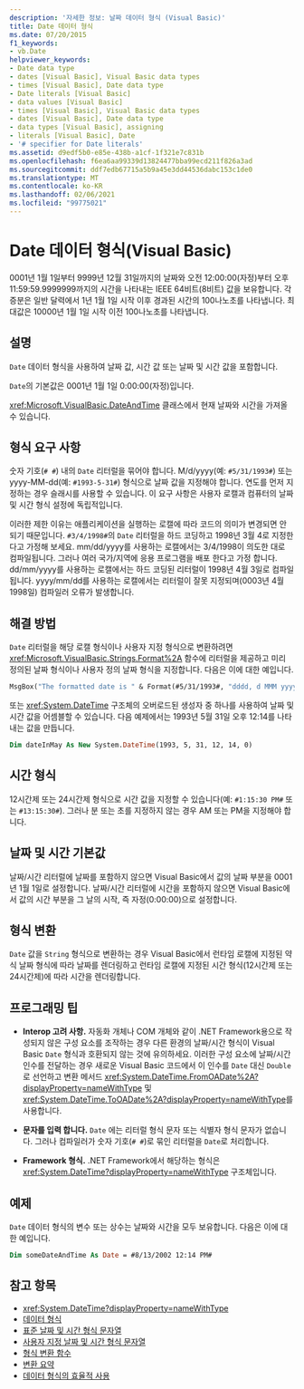 ```yaml
---
description: '자세한 정보: 날짜 데이터 형식 (Visual Basic)'
title: Date 데이터 형식
ms.date: 07/20/2015
f1_keywords:
- vb.Date
helpviewer_keywords:
- Date data type
- dates [Visual Basic], Visual Basic data types
- times [Visual Basic], Date data type
- Date literals [Visual Basic]
- data values [Visual Basic]
- times [Visual Basic], Visual Basic data types
- dates [Visual Basic], Date data type
- data types [Visual Basic], assigning
- literals [Visual Basic], Date
- '# specifier for Date literals'
ms.assetid: d9edf5b0-e85e-438b-a1cf-1f321e7c831b
ms.openlocfilehash: f6ea6aa99339d13824477bba99ecd211f826a3ad
ms.sourcegitcommit: ddf7edb67715a5b9a45e3dd44536dabc153c1de0
ms.translationtype: MT
ms.contentlocale: ko-KR
ms.lasthandoff: 02/06/2021
ms.locfileid: "99775021"
---
```

# <a name="date-data-type-visual-basic"></a>Date 데이터 형식(Visual Basic)

0001년 1월 1일부터 9999년 12월 31일까지의 날짜와 오전 12:00:00(자정)부터 오후 11:59:59.9999999까지의 시간을 나타내는 IEEE 64비트(8비트) 값을 보유합니다. 각 증분은 일반 달력에서 1년 1월 1일 시작 이후 경과된 시간의 100나노초를 나타냅니다. 최대값은 10000년 1월 1일 시작 이전 100나노초를 나타냅니다.

## <a name="remarks"></a>설명

`Date` 데이터 형식을 사용하여 날짜 값, 시간 값 또는 날짜 및 시간 값을 포함합니다.

`Date`의 기본값은 0001년 1월 1일 0:00:00(자정)입니다.

<xref:Microsoft.VisualBasic.DateAndTime> 클래스에서 현재 날짜와 시간을 가져올 수 있습니다.

## <a name="format-requirements"></a>형식 요구 사항

숫자 기호(`# #`) 내의 `Date` 리터럴을 묶어야 합니다. M/d/yyyy(예: `#5/31/1993#`) 또는 yyyy-MM-dd(예: `#1993-5-31#`) 형식으로 날짜 값을 지정해야 합니다. 연도를 먼저 지정하는 경우 슬래시를 사용할 수 있습니다.  이 요구 사항은 사용자 로캘과 컴퓨터의 날짜 및 시간 형식 설정에 독립적입니다.

이러한 제한 이유는 애플리케이션을 실행하는 로캘에 따라 코드의 의미가 변경되면 안 되기 때문입니다. `#3/4/1998#`의 `Date` 리터럴을 하드 코딩하고 1998년 3월 4로 지정한다고 가정해 보세요. mm/dd/yyyy를 사용하는 로캘에서는 3/4/1998이 의도한 대로 컴파일됩니다. 그러나 여러 국가/지역에 응용 프로그램을 배포 한다고 가정 합니다. dd/mm/yyyy를 사용하는 로캘에서는 하드 코딩된 리터럴이 1998년 4월 3일로 컴파일됩니다. yyyy/mm/dd를 사용하는 로캘에서는 리터럴이 잘못 지정되며(0003년 4월 1998일) 컴파일러 오류가 발생합니다.

## <a name="workarounds"></a>해결 방법

`Date` 리터럴을 해당 로캘 형식이나 사용자 지정 형식으로 변환하려면 <xref:Microsoft.VisualBasic.Strings.Format%2A> 함수에 리터럴을 제공하고 미리 정의된 날짜 형식이나 사용자 정의 날짜 형식을 지정합니다. 다음은 이에 대한 예입니다.

```vb
MsgBox("The formatted date is " & Format(#5/31/1993#, "dddd, d MMM yyyy"))
```

또는 <xref:System.DateTime> 구조체의 오버로드된 생성자 중 하나를 사용하여 날짜 및 시간 값을 어셈블할 수 있습니다. 다음 예제에서는 1993년 5월 31일 오후 12:14를 나타내는 값을 만듭니다.

```vb
Dim dateInMay As New System.DateTime(1993, 5, 31, 12, 14, 0)
```

## <a name="hour-format"></a>시간 형식

12시간제 또는 24시간제 형식으로 시간 값을 지정할 수 있습니다(예: `#1:15:30 PM#` 또는 `#13:15:30#`). 그러나 분 또는 초를 지정하지 않는 경우 AM 또는 PM을 지정해야 합니다.

## <a name="date-and-time-defaults"></a>날짜 및 시간 기본값

날짜/시간 리터럴에 날짜를 포함하지 않으면 Visual Basic에서 값의 날짜 부분을 0001년 1월 1일로 설정합니다. 날짜/시간 리터럴에 시간을 포함하지 않으면 Visual Basic에서 값의 시간 부분을 그 날의 시작, 즉 자정(0:00:00)으로 설정합니다.

## <a name="type-conversions"></a>형식 변환

`Date` 값을 `String` 형식으로 변환하는 경우 Visual Basic에서 런타임 로캘에 지정된 약식 날짜 형식에 따라 날짜를 렌더링하고 런타임 로캘에 지정된 시간 형식(12시간제 또는 24시간제)에 따라 시간을 렌더링합니다.

## <a name="programming-tips"></a>프로그래밍 팁

- **Interop 고려 사항.** 자동화 개체나 COM 개체와 같이 .NET Framework용으로 작성되지 않은 구성 요소를 조작하는 경우 다른 환경의 날짜/시간 형식이 Visual Basic `Date` 형식과 호환되지 않는 것에 유의하세요. 이러한 구성 요소에 날짜/시간 인수를 전달하는 경우 새로운 Visual Basic 코드에서 이 인수를 `Date` 대신 `Double`로 선언하고 변환 메서드 <xref:System.DateTime.FromOADate%2A?displayProperty=nameWithType> 및 <xref:System.DateTime.ToOADate%2A?displayProperty=nameWithType>를 사용합니다.

- **문자를 입력 합니다.** `Date` 에는 리터럴 형식 문자 또는 식별자 형식 문자가 없습니다. 그러나 컴파일러가 숫자 기호(`# #`)로 묶인 리터럴을 `Date`로 처리합니다.

- **Framework 형식.** .NET Framework에서 해당하는 형식은 <xref:System.DateTime?displayProperty=nameWithType> 구조체입니다.

## <a name="example"></a>예제

`Date` 데이터 형식의 변수 또는 상수는 날짜와 시간을 모두 보유합니다. 다음은 이에 대한 예입니다.

```vb
Dim someDateAndTime As Date = #8/13/2002 12:14 PM#
```

## <a name="see-also"></a>참고 항목

- <xref:System.DateTime?displayProperty=nameWithType>
- [데이터 형식](index.md)
- [표준 날짜 및 시간 형식 문자열](../../../standard/base-types/standard-date-and-time-format-strings.md)
- [사용자 지정 날짜 및 시간 형식 문자열](../../../standard/base-types/custom-date-and-time-format-strings.md)
- [형식 변환 함수](../functions/type-conversion-functions.md)
- [변환 요약](../keywords/conversion-summary.md)
- [데이터 형식의 효율적 사용](../../programming-guide/language-features/data-types/efficient-use-of-data-types.md)
